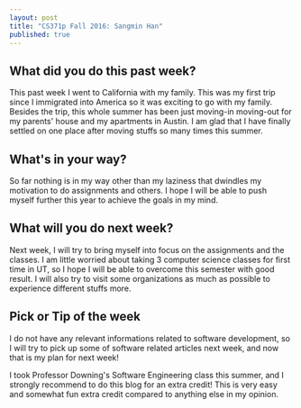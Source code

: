 ```yaml
---
layout: post
title: "CS371p Fall 2016: Sangmin Han"
published: true
---
```

## What did you do this past week?
This past week I went to California with my family. This was my first trip since I immigrated into America so it was exciting to go with my family. Besides the trip, this whole summer has been just moving-in moving-out for my parents' house and my apartments in Austin. I am glad that I have finally settled on one place after moving stuffs so many times this summer.
## What's in your way?
So far nothing is in my way other than my laziness that dwindles my motivation to do assignments and others. I hope I will be able to push myself further this year to achieve the goals in my mind.
    
## What will you do next week?
Next week, I will try to bring myself into focus on the assignments and the classes. I am little worried about taking 3 computer science classes for first time in UT, so I hope I will be able to overcome this semester with good result. I will also try to visit some organizations as much as possible to experience different stuffs more.
    
## Pick or Tip of the week
I do not have any relevant informations related to software development, so I will try to pick up some of software related articles next week, and now that is my plan for next week!

I took Professor Downing's Software Engineering class this summer, and I strongly recommend to do this blog for an extra credit! This is very easy and somewhat fun extra credit compared to anything else in my opinion.
